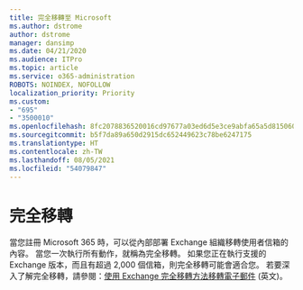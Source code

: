 ```yaml
---
title: 完全移轉至 Microsoft
ms.author: dstrome
author: dstrome
manager: dansimp
ms.date: 04/21/2020
ms.audience: ITPro
ms.topic: article
ms.service: o365-administration
ROBOTS: NOINDEX, NOFOLLOW
localization_priority: Priority
ms.custom:
- "695"
- "3500010"
ms.openlocfilehash: 8fc2078836520016cd97677a03ed6d5e3ce9abfa65a5d815060630c222e1d3d8
ms.sourcegitcommit: b5f7da89a650d2915dc652449623c78be6247175
ms.translationtype: HT
ms.contentlocale: zh-TW
ms.lasthandoff: 08/05/2021
ms.locfileid: "54079847"
---
```

# <a name="cutover-migrations"></a>完全移轉

當您註冊 Microsoft 365 時，可以從內部部署 Exchange 組織移轉使用者信箱的內容。 當您一次執行所有動作，就稱為完全移轉。 如果您正在執行支援的 Exchange 版本，而且有超過 2,000 個信箱，則完全移轉可能會適合您。 若要深入了解完全移轉，請參閱：[使用 Exchange 完全移轉方法移轉電子郵件](https://docs.microsoft.com/Exchange/mailbox-migration/cutover-migration-to-office-365) (英文)。
  